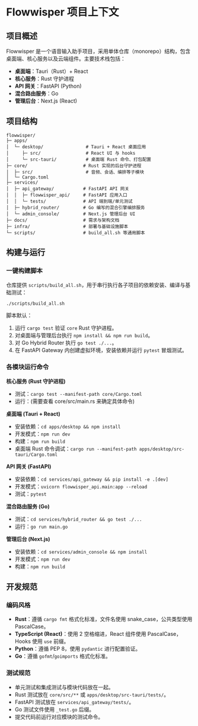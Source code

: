 # Flowwisper 项目上下文

## 项目概述

Flowwisper 是一个语音输入助手项目，采用单体仓库（monorepo）结构，包含桌面端、核心服务以及云端组件。主要技术栈包括：

- **桌面端**：Tauri（Rust）+ React
- **核心服务**：Rust 守护进程
- **API 网关**：FastAPI (Python)
- **混合路由服务**：Go
- **管理后台**：Next.js (React)

## 项目结构

```
flowwisper/
├─ apps/
│  └─ desktop/                # Tauri + React 桌面应用
│     ├─ src/                 # React UI 与 hooks
│     └─ src-tauri/           # 桌面端 Rust 命令、打包配置
├─ core/                     # Rust 实现的后台守护进程
│  ├─ src/                    # 音频、会话、编排等子模块
│  └─ Cargo.toml
├─ services/
│  ├─ api_gateway/           # FastAPI API 网关
│  │  ├─ flowwisper_api/     # FastAPI 应用入口
│  │  └─ tests/              # API 端到端/单元测试
│  ├─ hybrid_router/         # Go 编写的混合引擎编排服务
│  └─ admin_console/         # Next.js 管理后台 UI
├─ docs/                     # 需求与架构文档
├─ infra/                    # 部署与基础设施脚本
└─ scripts/                  # build_all.sh 等通用脚本
```

## 构建与运行

### 一键构建脚本

仓库提供 `scripts/build_all.sh`，用于串行执行各子项目的依赖安装、编译与基础测试：

```bash
./scripts/build_all.sh
```

脚本默认：

1. 运行 `cargo test` 验证 `core` Rust 守护进程。
2. 对桌面端与管理后台执行 `npm install && npm run build`。
3. 对 Go Hybrid Router 执行 `go test ./...`。
4. 在 FastAPI Gateway 内创建虚拟环境，安装依赖并运行 `pytest` 冒烟测试。

### 各模块运行命令

**核心服务 (Rust 守护进程)**

- 测试：`cargo test --manifest-path core/Cargo.toml`
- 运行：(需要查看 core/src/main.rs 来确定具体命令)

**桌面端 (Tauri + React)**

- 安装依赖：`cd apps/desktop && npm install`
- 开发模式：`npm run dev`
- 构建：`npm run build`
- 桌面端 Rust 命令调试：`cargo run --manifest-path apps/desktop/src-tauri/Cargo.toml`

**API 网关 (FastAPI)**

- 安装依赖：`cd services/api_gateway && pip install -e .[dev]`
- 开发模式：`uvicorn flowwisper_api.main:app --reload`
- 测试：`pytest`

**混合路由服务 (Go)**

- 测试：`cd services/hybrid_router && go test ./...`
- 运行：`go run main.go`

**管理后台 (Next.js)**

- 安装依赖：`cd services/admin_console && npm install`
- 开发模式：`npm run dev`
- 构建：`npm run build`

## 开发规范

### 编码风格

- **Rust**：遵循 `cargo fmt` 格式化标准，文件名使用 snake_case，公共类型使用 PascalCase。
- **TypeScript (React)**：使用 2 空格缩进，React 组件使用 PascalCase，Hooks 使用 `use` 前缀。
- **Python**：遵循 PEP 8，使用 `pydantic` 进行配置验证。
- **Go**：遵循 `gofmt`/`goimports` 格式化标准。

### 测试规范

- 单元测试和集成测试与模块代码放在一起。
- Rust 测试放在 `core/src/**` 或 `apps/desktop/src-tauri/tests/`。
- FastAPI 测试放在 `services/api_gateway/tests/`。
- Go 测试文件使用 `_test.go` 后缀。
- 提交代码前运行对应模块的测试命令。